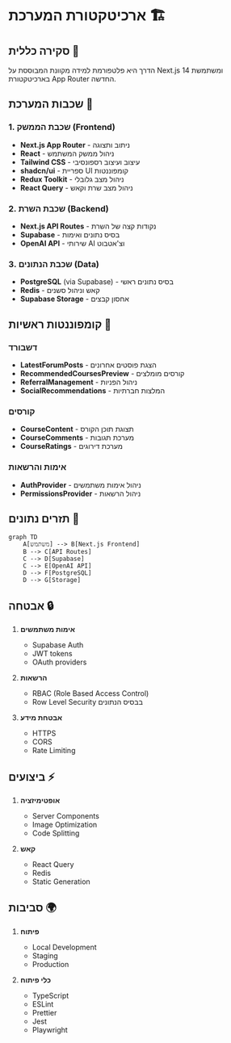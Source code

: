 # ארכיטקטורת המערכת 🏗️

## סקירה כללית 📝

הדרך היא פלטפורמת למידה מקוונת המבוססת על Next.js 14 ומשתמשת בארכיטקטורת App Router החדשה.

## שכבות המערכת 🔄

### 1. שכבת הממשק (Frontend)
- **Next.js App Router** - ניתוב ותצוגה
- **React** - ניהול ממשק המשתמש
- **Tailwind CSS** - עיצוב ועיצוב רספונסיבי
- **shadcn/ui** - ספריית UI קומפוננטות
- **Redux Toolkit** - ניהול מצב גלובלי
- **React Query** - ניהול מצב שרת וקאש

### 2. שכבת השרת (Backend)
- **Next.js API Routes** - נקודות קצה של השרת
- **Supabase** - בסיס נתונים ואימות
- **OpenAI API** - שירותי AI וצ'אטבוט

### 3. שכבת הנתונים (Data)
- **PostgreSQL** (via Supabase) - בסיס נתונים ראשי
- **Redis** - קאש וניהול סשנים
- **Supabase Storage** - אחסון קבצים

## קומפוננטות ראשיות 🧩

### דשבורד
- **LatestForumPosts** - הצגת פוסטים אחרונים
- **RecommendedCoursesPreview** - קורסים מומלצים
- **ReferralManagement** - ניהול הפניות
- **SocialRecommendations** - המלצות חברתיות

### קורסים
- **CourseContent** - תצוגת תוכן הקורס
- **CourseComments** - מערכת תגובות
- **CourseRatings** - מערכת דירוגים

### אימות והרשאות
- **AuthProvider** - ניהול אימות משתמשים
- **PermissionsProvider** - ניהול הרשאות

## תזרים נתונים 🔄

```mermaid
graph TD
    A[משתמש] --> B[Next.js Frontend]
    B --> C[API Routes]
    C --> D[Supabase]
    C --> E[OpenAI API]
    D --> F[PostgreSQL]
    D --> G[Storage]
```

## אבטחה 🔒

1. **אימות משתמשים**
   - Supabase Auth
   - JWT tokens
   - OAuth providers

2. **הרשאות**
   - RBAC (Role Based Access Control)
   - Row Level Security בבסיס הנתונים

3. **אבטחת מידע**
   - HTTPS
   - CORS
   - Rate Limiting

## ביצועים ⚡

1. **אופטימיזציה**
   - Server Components
   - Image Optimization
   - Code Splitting

2. **קאש**
   - React Query
   - Redis
   - Static Generation

## סביבות 🌍

1. **פיתוח**
   - Local Development
   - Staging
   - Production

2. **כלי פיתוח**
   - TypeScript
   - ESLint
   - Prettier
   - Jest
   - Playwright 